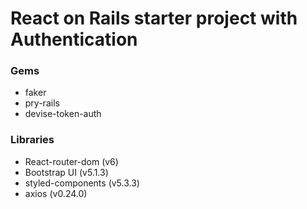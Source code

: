 # React on Rails starter project with Authentication
### Gems
- faker
- pry-rails
- devise-token-auth
### Libraries
- React-router-dom (v6)
- Bootstrap UI (v5.1.3)
- styled-components (v5.3.3)
- axios (v0.24.0)